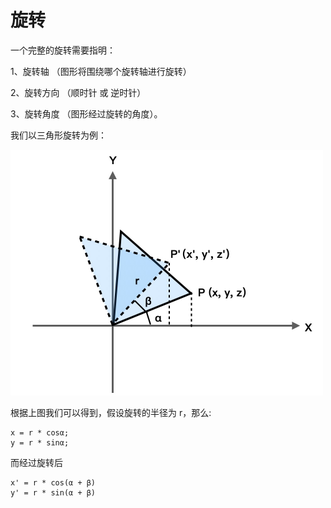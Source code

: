 # 旋转

一个完整的旋转需要指明：

1、旋转轴 （图形将围绕哪个旋转轴进行旋转）

2、旋转方向 （顺时针 或 逆时针）

3、旋转角度 （图形经过旋转的角度）。

我们以三角形旋转为例：

<img src="https://github.com/zqiangxu/webgl/blob/main/assets/book/lesson12/rotate.png?raw=true" width="500px"/>

根据上图我们可以得到，假设旋转的半径为 r，那么:
```
x = r * cosα;
y = r * sinα;
```

而经过旋转后
```
x' = r * cos(α + β)
y' = r * sin(α + β)
```